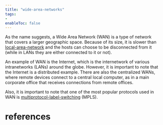 ```yaml
---
title: "wide-area-networks"
tags:
- 
enableToc: false
---
```


As the name suggests, a Wide Area Network (WAN) is a type of network that covers a larger geographic space. Because of its size, it is slower than [local-area-network](notes/local-area-network.md) and the hosts can choose to be disconnected from it (while in LANs they are either connected to it or not).

An example of WAN is the Internet, which is the internetwork of various intranetworks (LANs) around the globe. However, it is important to note that the Internet is a distributed example. There are also the centralized WANs, where remote devices connect to a central local computer, as in a main corporate office that receives connections from remote offices.

Also, it is important to note that one of the most popular protocols used in WAN is [multiprotocol-label-switching](notes/multiprotocol-label-switching.md) (MPLS). 

# references

